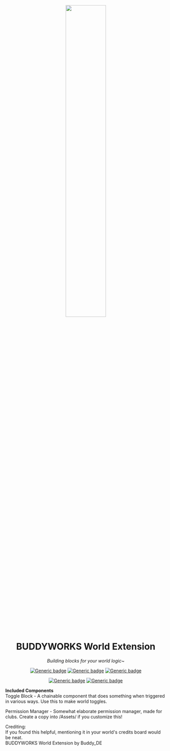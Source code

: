 <div align="center">

<a href="https://buddyworks.wtf"><img width=50% src="https://splash.buddyworks.wtf/tckAqsHD.png"></img></a>  
# BUDDYWORKS World Extension
*Building blocks for your world logic~*

[![Generic badge](https://img.shields.io/github/downloads/BUDDYWORKS-VR/worldextension/total?label=Downloads)](https://github.com/BUDDYWORKS-VR/worldextension/releases/latest)
[![Generic badge](https://img.shields.io/badge/License-MIT-informational.svg)](https://github.com/BUDDYWORKS-VR/worldextension/blob/main/LICENSE)
[![Generic badge](https://img.shields.io/badge/Unity-2022.3.22f1-red.svg)](https://unity3d.com/unity/whats-new/2022.3.22)

[![Generic badge](https://img.shields.io/discord/1115323445316702269?color=%237289da&label=DISCORD&logo=Discord&style=for-the-badge)](https://discord.buddyworks.wtf/)
[![Generic badge](https://img.shields.io/endpoint.svg?url=https%3A%2F%2Fshieldsio-patreon.vercel.app%2Fapi%3Fusername%3Dbuddy_de%26type%3Dpatrons&style=for-the-badge)](https://www.patreon.com/c/buddy_de)
  
</div>

**Included Components**  
Toggle Block - A chainable component that does something when triggered in various ways. Use this to make world toggles.  
  
Permission Manager - Somewhat elaborate permission manager, made for clubs. Create a copy into /Assets/ if you customize this!  

Crediting:  
If you found this helpful, mentioning it in your world's credits board would be neat.  
BUDDYWORKS World Extension by Buddy_DE
